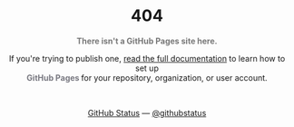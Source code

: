 
<h1 align="center">404</h1>

<p align="center"><strong style="color: #787878">There isn't a GitHub Pages site here.</strong></p>

<p align="center">
If you're trying to publish one, <a href="https://www.youtube.com/watch?v=dQw4w9WgXcQ">read the full documentation</a> to learn how to set up <br><strong style="color: #787880"> GitHub Pages </strong> for your repository, organization, or user account.
</p>
<br>
<p align="center">
<a href="https://www.youtube.com/watch?v=dQw4w9WgXcQ">GitHub Status</a> — <a href="https://www.youtube.com/watch?v=dQw4w9WgXcQ">@githubstatus</a>
</p>
